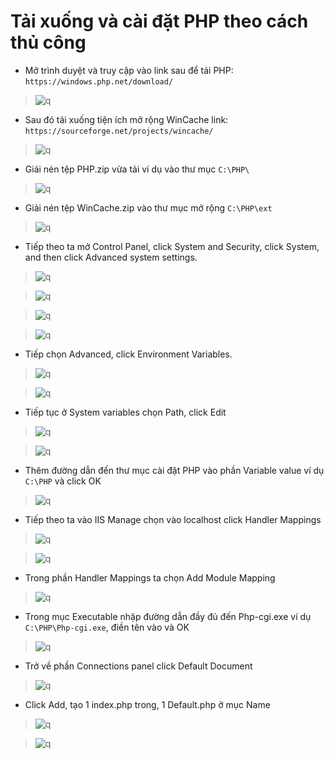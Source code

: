 # Tải xuống và cài đặt PHP theo cách thủ công
- Mở trình duyệt và truy cập vào link sau để tải PHP: ```https://windows.php.net/download/```
> ![q](https://f5-zpcloud.zdn.vn/2755884506661723700/56fc9ea3f0b73de964a6.jpg)
 
- Sau đó tải xuống tiện ích mở rộng WinCache link: ```https://sourceforge.net/projects/wincache/```
> ![q](https://f4-zpcloud.zdn.vn/4188159310354472618/94767c29183dd5638c2c.jpg)

- Giải nén tệp PHP.zip vừa tải ví dụ vào thư mục ```C:\PHP\```
> ![q](https://f4-zpcloud.zdn.vn/4248894603975742146/c86297760862c53c9c73.jpg)

- Giải nén tệp WinCache.zip vào thư mục mở rộng ```C:\PHP\ext``` 
> ![q](https://f5-zpcloud.zdn.vn/7752610474365047732/b7524c2bfd3f3061692e.jpg)

- Tiếp theo ta mở Control Panel, click System and Security, click System, and then click Advanced system settings.
> ![q](https://f5-zpcloud.zdn.vn/3772100693893656233/2299465eed4a2014795b.jpg)

> ![q](https://f4-zpcloud.zdn.vn/3774296682656471596/94637ba3d0b71de944a6.jpg)

> ![q](https://f4-zpcloud.zdn.vn/524351987158022862/27d8d0197b0db653ef1c.jpg)

> ![q](https://f4-zpcloud.zdn.vn/6677058020801880738/b4520b90a0846dda3495.jpg)

- Tiếp chọn Advanced, click Environment Variables.
> ![q](https://f4-zpcloud.zdn.vn/4938295424147535702/d8f3079ea08a6dd4349b.jpg)

> ![q](https://f5-zpcloud.zdn.vn/6105224187859466218/7127bf4f185bd5058c4a.jpg)

- Tiếp tục ở System variables chọn Path, click Edit
> ![q](https://f5-zpcloud.zdn.vn/8410490118313025019/2776d9ed10f9dda784e8.jpg)

> ![q](https://f5-zpcloud.zdn.vn/8627315462099876905/58a79b3c52289f76c639.jpg)

- Thêm đường dẫn đến thư mục cài đặt PHP vào phần Variable value ví dụ ```C:\PHP``` và click OK
> ![q](https://f5-zpcloud.zdn.vn/6925098220643465531/b1cce3602474e92ab065.jpg)

- Tiếp theo ta vào IIS Manage chọn vào localhost click Handler Mappings
> ![q](https://f5-zpcloud.zdn.vn/1726579662957914269/a1a41139fa2d37736e3c.jpg)

> ![q](https://f5-zpcloud.zdn.vn/4698820593346776864/891c2181ca9507cb5e84.jpg)

- Trong phần Handler Mappings ta chọn Add Module Mapping
 > ![q](https://f4-zpcloud.zdn.vn/5750795159410653175/741381ae64baa9e4f0ab.jpg)

- Trong mục Executable nhập đường dẫn đầy đủ đến Php-cgi.exe ví dụ ```C:\PHP\Php-cgi.exe```, điền tên vào và OK
> ![q](https://f5-zpcloud.zdn.vn/5338798830539822330/90a99e4ca75b6a05334a.jpg)

- Trở về phần Connections panel click Default Document
> ![q](https://f4-zpcloud.zdn.vn/1335356171751704954/73405f091b1ed6408f0f.jpg)

- Click Add, tạo 1 index.php trong, 1 Default.php ở mục Name
> ![q](https://f5-zpcloud.zdn.vn/8290561127053619685/9047262b5d3c9062c92d.jpg)

> ![q](https://f5-zpcloud.zdn.vn/2446382476065151468/ccd931b24aa587fbdeb4.jpg)
